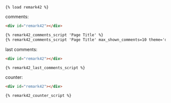 ```
{% load remark42 %}
```

comments:
```html
<div id="remark42"></div>

{% remark42_comments_script 'Page Title' %}
{% remark42_comments_script 'Page Title' max_shown_comments=10 theme='dark' %}
```

last comments:
```html
<div id="remark42"></div>

{% remark42_last_comments_script %}
```

counter:
```html
<div id="remark42"></div>

{% remark42_counter_script %}
```
